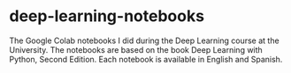 # deep-learning-notebooks
The Google Colab notebooks I did during the Deep Learning course at the University. 
The notebooks are based on the book Deep Learning with Python, Second Edition.
Each notebook is available in English and Spanish.

